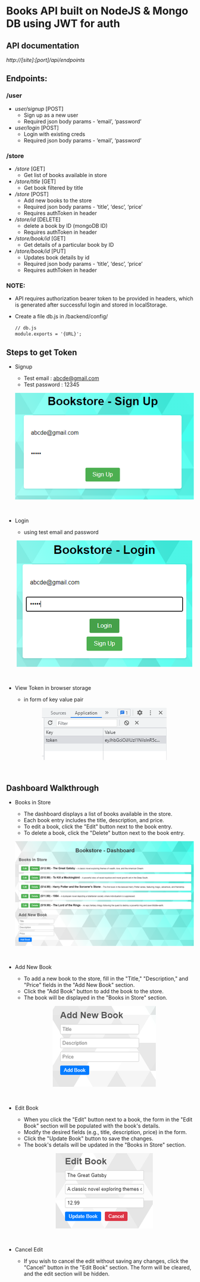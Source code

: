 # Books API built on NodeJS & Mongo DB using JWT for auth

## API documentation

_http://[site]:[port]/api/endpoints_

## Endpoints: 
### /user
* *user/signup* [POST]
   - Sign up as a new user
   - Required json body params - ‘email’, ‘password’
* *user/login* [POST]
   - Login with existing creds
   - Required json body params - ‘email’, ‘password’

### /store
* */store* [GET] 
  - Get list of books available in store
* */store/title* [GET] 
  - Get book filtered by title
* */store* [POST]
  - Add new books to the store
  - Required json body params - ‘title’, ‘desc’, ‘price’
  - Requires authToken in header
* */store/id* [DELETE]
  - delete a book by ID (mongoDB ID) 
  - Requires authToken in header
* */store/book/id* [GET]
  - Get details of a particular book by ID
* */store/book/id* [PUT]
  - Updates book details by id
  - Required json body params - ‘title’, ‘desc’, ‘price’
  - Requires authToken in header



### NOTE: 
* API requires authorization bearer token to be provided in headers, which is generated after successful login and stored in localStorage.

* Create a file db.js in /backend/config/
    ```console
    // db.js
    module.exports = '{URL}'; 
    ```


## Steps to get Token
* Signup
    - Test email : abcde@gmail.com
    - Test password : 12345
    <p align="center"><img src="https://github.com/PremKarira/Book-Management/blob/main/images/signup.png?raw=true"></p><br>

* Login
    - using test email and password
    <p align="center"><img src="https://github.com/PremKarira/Book-Management/blob/main/images/login.png?raw=true"></p><br>

* View Token in browser storage
    - in form of key value pair
    <p align="center"><img src="https://github.com/PremKarira/Book-Management/blob/main/images/token.png?raw=true"></p><br>

## Dashboard Walkthrough
* Books in Store
    - The dashboard displays a list of books available in the store.
    - Each book entry includes the title, description, and price.
    - To edit a book, click the "Edit" button next to the book entry.
    - To delete a book, click the "Delete" button next to the book entry.
    <p align="center"><img src="https://github.com/PremKarira/Book-Management/blob/main/images/dashboard.png?raw=true"></p><br>

* Add New Book
    - To add a new book to the store, fill in the "Title," "Description," and "Price" fields in the "Add New Book" section.
    - Click the "Add Book" button to add the book to the store.
    - The book will be displayed in the "Books in Store" section.
    <p align="center"><img src="https://github.com/PremKarira/Book-Management/blob/main/images/addbook.png?raw=true"></p><br>

* Edit Book
    - When you click the "Edit" button next to a book, the form in the "Edit Book" section will be populated with the book's details.
    - Modify the desired fields (e.g., title, description, price) in the form.
    - Click the "Update Book" button to save the changes.
    - The book's details will be updated in the "Books in Store" section.
    <p align="center"><img src="https://github.com/PremKarira/Book-Management/blob/main/images/editbook.png?raw=true"></p><br>

* Cancel Edit
    - If you wish to cancel the edit without saving any changes, click the "Cancel" button in the "Edit Book" section.
The form will be cleared, and the edit section will be hidden.
